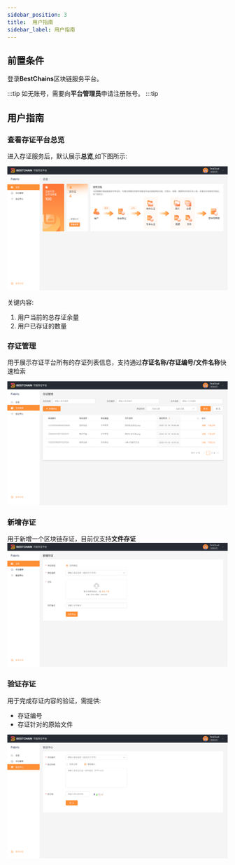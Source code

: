 ```yaml
---
sidebar_position: 3
title:  用户指南
sidebar_label: 用户指南
---
```



## 前置条件

登录**BestChains**区块链服务平台。

:::tip
如无账号，需要向**平台管理员**申请注册账号。
:::tip

## 用户指南

### 查看存证平台总览

进入存证服务后，默认展示**总览**,如下图所示:

![总览](../../img/depository_overview.png)

关键内容:

1. 用户当前的总存证余量
2. 用户已存证的数量

### 存证管理

用于展示存证平台所有的存证列表信息，支持通过**存证名称/存证编号/文件名称**快速检索

![存证管理](../../img/depository_list.png)

### 新增存证

用于新增一个区块链存证，目前仅支持**文件存证**
![新增存证](../../img/depository_create.png)

### 验证存证

用于完成存证内容的验证，需提供:

- 存证编号
- 存证针对的原始文件

![验证存证](../../img/depository_verify.png)
